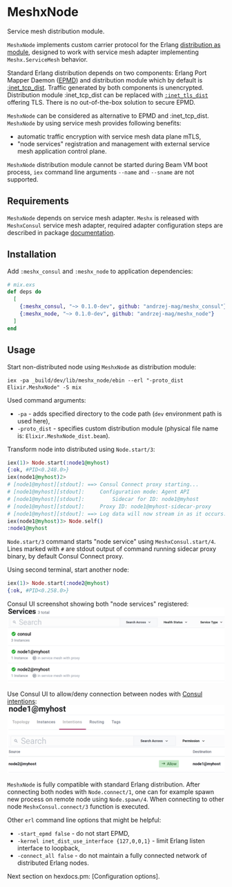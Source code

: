 # MeshxNode

<!-- MDOC !-->
Service mesh distribution module.

`MeshxNode` implements custom carrier protocol for the Erlang [distribution as module](https://erlang.org/doc/apps/erts/alt_dist.html#distribution-module), designed to work with service mesh adapter implementing `Meshx.ServiceMesh` behavior.

Standard Erlang distribution depends on two components: Erlang Port Mapper Daemon ([EPMD](https://erlang.org/doc/man/epmd.html)) and distribution module which by default is [:inet_tcp_dist](https://github.com/erlang/otp/blob/master/lib/kernel/src/inet_tcp_dist.erl). Traffic generated by both components is unencrypted. Distribution module :inet_tcp_dist can be replaced with [`:inet_tls_dist`](http://erlang.org/doc/apps/ssl/ssl_distribution.html) offering TLS. There is no out-of-the-box solution to secure EPMD.

`MeshxNode` can be considered as alternative to EPMD and :inet_tcp_dist.
`MeshxNode` by using service mesh provides following benefits:
  * automatic traffic encryption with service mesh data plane mTLS,
  * "node services" registration and management with external service mesh application control plane.

`MeshxNode` distribution module cannot be started during Beam VM boot process, `iex` command line arguments `--name` and `--sname` are not supported.

## Requirements
`MeshxNode` depends on service mesh adapter. `Meshx` is released with `MeshxConsul` service mesh adapter, required adapter configuration steps are described in package [documentation](https://github.com/andrzej-mag/meshx_consul).

## Installation
Add `:meshx_consul` and `:meshx_node` to application dependencies:
```elixir
# mix.exs
def deps do
  [
    {:meshx_consul, "~> 0.1.0-dev", github: "andrzej-mag/meshx_consul"},
    {:meshx_node, "~> 0.1.0-dev", github: "andrzej-mag/meshx_node"}
  ]
end
```

## Usage
Start non-distributed node using `MeshxNode` as distribution module:
```shell
iex -pa _build/dev/lib/meshx_node/ebin --erl "-proto_dist Elixir.MeshxNode" -S mix
```
Used command arguments:
  * `-pa` - adds specified directory to the code path (`dev` environment path is used here),
  * `-proto_dist` - specifies custom distribution module (physical file name is: `Elixir.MeshxNode_dist.beam`).

Transform node into distributed using `Node.start/3`:
```elixir
iex(1)> Node.start(:node1@myhost)
{:ok, #PID<0.248.0>}
iex(node1@myhost)2>
# [node1@myhost][stdout]: ==> Consul Connect proxy starting...
# [node1@myhost][stdout]:     Configuration mode: Agent API
# [node1@myhost][stdout]:         Sidecar for ID: node1@myhost
# [node1@myhost][stdout]:     Proxy ID: node1@myhost-sidecar-proxy
# [node1@myhost][stdout]: ==> Log data will now stream in as it occurs:
iex(node1@myhost)3> Node.self()
:node1@myhost
```
`Node.start/3` command starts "node service" using `MeshxConsul.start/4`. Lines marked with `#` are stdout output of command running sidecar proxy binary, by default Consul Connect proxy.

Using second terminal, start another node:
```elixir
iex(1)> Node.start(:node2@myhost)
{:ok, #PID<0.258.0>}
```

Consul UI screenshot showing both "node services" registered:
![image](assets/services.png)

Use Consul UI to allow/deny connection between nodes with [Consul intentions](https://www.consul.io/docs/connect/intentions):
![image](assets/intentions.png)

`MeshxNode` is fully compatible with standard Erlang distribution. After connecting both nodes with `Node.connect/1`, one can for example spawn new process on remote node using `Node.spawn/4`. When connecting to other node `MeshxConsul.connect/3` function is executed.

Other `erl` command line options that might be helpful:
  - `-start_epmd false` - do not start EPMD,
  - `-kernel inet_dist_use_interface {127,0,0,1}` - limit Erlang listen interface to loopback,
  - `-connect_all false` - do not maintain a fully connected network of distributed Erlang nodes.

<!-- MDOC !-->
Next section on hexdocs.pm: [Configuration options].
